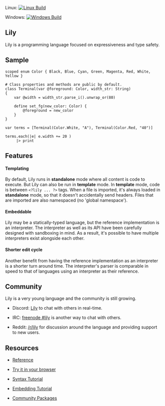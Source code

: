 Linux: [![Linux Build](https://travis-ci.org/FascinatedBox/lily.svg?branch=master)](https://travis-ci.org/FascinatedBox/lily)

Windows: [![Windows Build](https://ci.appveyor.com/api/projects/status/github/FascinatedBox/lily?svg=true)](https://ci.appveyor.com/project/FascinatedBox/lily)

## Lily

Lily is a programming language focused on expressiveness and type safety.

## Sample

```
scoped enum Color { Black, Blue, Cyan, Green, Magenta, Red, White, Yellow }

# Class properties and methods are public by default.
class Terminal(var @foreground: Color, width_str: String)
{
    var @width = width_str.parse_i().unwrap_or(80)

    define set_fg(new_color: Color) {
        @foreground = new_color
    }
}

var terms = [Terminal(Color.White, "A"), Terminal(Color.Red, "40")]

terms.each(|e| e.width += 20 )
     |> print
```

## Features

#### Templating

By default, Lily runs in **standalone** mode where all content is code to
execute. But Lily can also be run in **template** mode. In **template** mode,
code is between `<?lily ... ?>` tags. When a file is imported, it's always
loaded in **standalone** mode, so that it doesn't accidentally send headers.
Files that are imported are also namespaced (no 'global namespace').

#### Embeddable

Lily may be a statically-typed language, but the reference implementation is an
interpreter. The interpreter as well as its API have been carefully designed
with sandboxing in mind. As a result, it's possible to have multiple
interpreters exist alongside each other.

#### Shorter edit cycle

Another benefit from having the reference implementation as an interpreter is a
shorter turn around time. The interpreter's parser is comparable in speed to
that of languages using an interpreter as their reference.

## Community

Lily is a very young language and the community is still growing.

* Discord: [Lily](https://discord.gg/Vr5CXFY) to chat with others in real-time.

* IRC: [freenode #lily](https://webchat.freenode.net/?channels=%23lily) is
  another way to chat with others.

* Reddit: [/r/lily](https://reddit.com/r/lily) for discussion around the
  language and providing support to new users.

## Resources

* [Reference](https://Fascinatedbox.github.com/lily/core/module.core.html)

* [Try it in your browser](https://FascinatedBox.github.com/lily-site/sandbox.html)

* [Syntax Tutorial](https://FascinatedBox.github.com/lily-site/tutorial.html)

* [Embedding Tutorial](https://FascinatedBox.github.com/lily-site/embed_and_extend.html)

* [Community Packages](https://FascinatedBox.github.com/lily-site/community_packages.html)
